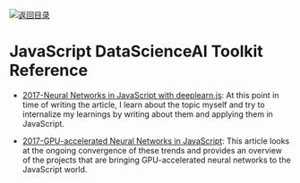 [![返回目录](https://parg.co/UGo)](https://github.com/wxyyxc1992/Awesome-Reference) 

# JavaScript DataScienceAI Toolkit Reference

- [2017-Neural Networks in JavaScript with deeplearn.js](https://parg.co/Upo): At this point in time of writing the article, I learn about the topic myself and try to internalize my learnings by writing about them and applying them in JavaScript.

- [2017-GPU-accelerated Neural Networks in JavaScript](https://parg.co/UxZ): This article looks at the ongoing convergence of these trends and provides an overview of the projects that are bringing GPU-accelerated neural networks to the JavaScript world.
